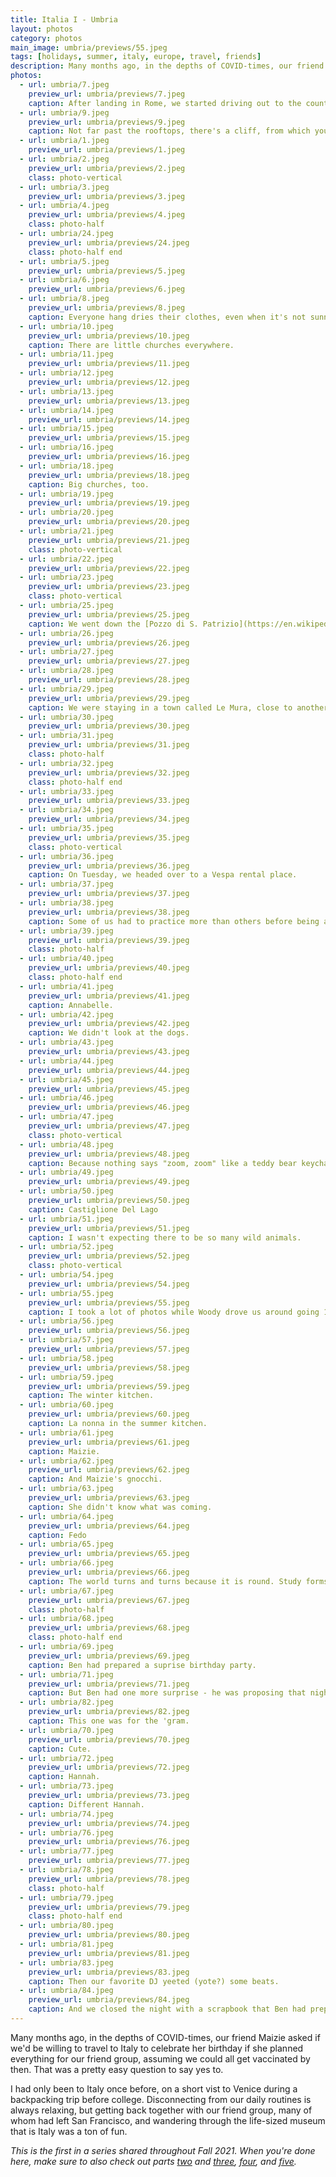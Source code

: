```yaml
---
title: Italia I - Umbria
layout: photos
category: photos
main_image: umbria/previews/55.jpeg
tags: [holidays, summer, italy, europe, travel, friends]
description: Many months ago, in the depths of COVID-times, our friend Maizie asked if we'd be willing to travel to Italy to celebrate her birthday if she planned everything for our friend group, assuming we could all get vaccinated by then. That was a pretty easy question to say yes to.
photos:
  - url: umbria/7.jpeg
    preview_url: umbria/previews/7.jpeg
    caption: After landing in Rome, we started driving out to the countryside. On our way, I did some spontaneous research and decided to stop at a town called [Orvieto](https://en.wikipedia.org/wiki/Orvieto). The city is an old fortress built atop a mountain, which makes for great views of the surrounding area.
  - url: umbria/9.jpeg
    preview_url: umbria/previews/9.jpeg
    caption: Not far past the rooftops, there's a cliff, from which you can see the valley and hills below.
  - url: umbria/1.jpeg
    preview_url: umbria/previews/1.jpeg
  - url: umbria/2.jpeg
    preview_url: umbria/previews/2.jpeg
    class: photo-vertical
  - url: umbria/3.jpeg
    preview_url: umbria/previews/3.jpeg
  - url: umbria/4.jpeg
    preview_url: umbria/previews/4.jpeg
    class: photo-half
  - url: umbria/24.jpeg
    preview_url: umbria/previews/24.jpeg
    class: photo-half end
  - url: umbria/5.jpeg
    preview_url: umbria/previews/5.jpeg
  - url: umbria/6.jpeg
    preview_url: umbria/previews/6.jpeg
  - url: umbria/8.jpeg
    preview_url: umbria/previews/8.jpeg
    caption: Everyone hang dries their clothes, even when it's not sunny out.
  - url: umbria/10.jpeg
    preview_url: umbria/previews/10.jpeg
    caption: There are little churches everywhere.
  - url: umbria/11.jpeg
    preview_url: umbria/previews/11.jpeg
  - url: umbria/12.jpeg
    preview_url: umbria/previews/12.jpeg
  - url: umbria/13.jpeg
    preview_url: umbria/previews/13.jpeg
  - url: umbria/14.jpeg
    preview_url: umbria/previews/14.jpeg
  - url: umbria/15.jpeg
    preview_url: umbria/previews/15.jpeg
  - url: umbria/16.jpeg
    preview_url: umbria/previews/16.jpeg
  - url: umbria/18.jpeg
    preview_url: umbria/previews/18.jpeg
    caption: Big churches, too.
  - url: umbria/19.jpeg
    preview_url: umbria/previews/19.jpeg
  - url: umbria/20.jpeg
    preview_url: umbria/previews/20.jpeg
  - url: umbria/21.jpeg
    preview_url: umbria/previews/21.jpeg
    class: photo-vertical
  - url: umbria/22.jpeg
    preview_url: umbria/previews/22.jpeg
  - url: umbria/23.jpeg
    preview_url: umbria/previews/23.jpeg
    class: photo-vertical
  - url: umbria/25.jpeg
    preview_url: umbria/previews/25.jpeg
    caption: We went down the [Pozzo di S. Patrizio](https://en.wikipedia.org/wiki/Pozzo_di_S._Patrizio), or St. Patrick's well, a 500 year old structure. Quod natura munimento inviderat industria adiecit.
  - url: umbria/26.jpeg
    preview_url: umbria/previews/26.jpeg
  - url: umbria/27.jpeg
    preview_url: umbria/previews/27.jpeg
  - url: umbria/28.jpeg
    preview_url: umbria/previews/28.jpeg
  - url: umbria/29.jpeg
    preview_url: umbria/previews/29.jpeg
    caption: We were staying in a town called Le Mura, close to another old fortress town called Panicale. We went there to sightsee and grab lunch.
  - url: umbria/30.jpeg
    preview_url: umbria/previews/30.jpeg
  - url: umbria/31.jpeg
    preview_url: umbria/previews/31.jpeg
    class: photo-half
  - url: umbria/32.jpeg
    preview_url: umbria/previews/32.jpeg
    class: photo-half end
  - url: umbria/33.jpeg
    preview_url: umbria/previews/33.jpeg
  - url: umbria/34.jpeg
    preview_url: umbria/previews/34.jpeg
  - url: umbria/35.jpeg
    preview_url: umbria/previews/35.jpeg
    class: photo-vertical
  - url: umbria/36.jpeg
    preview_url: umbria/previews/36.jpeg
    caption: On Tuesday, we headed over to a Vespa rental place.
  - url: umbria/37.jpeg
    preview_url: umbria/previews/37.jpeg
  - url: umbria/38.jpeg
    preview_url: umbria/previews/38.jpeg
    caption: Some of us had to practice more than others before being allowed to ride around the lake.
  - url: umbria/39.jpeg
    preview_url: umbria/previews/39.jpeg
    class: photo-half
  - url: umbria/40.jpeg
    preview_url: umbria/previews/40.jpeg
    class: photo-half end
  - url: umbria/41.jpeg
    preview_url: umbria/previews/41.jpeg
    caption: Annabelle.
  - url: umbria/42.jpeg
    preview_url: umbria/previews/42.jpeg
    caption: We didn't look at the dogs.
  - url: umbria/43.jpeg
    preview_url: umbria/previews/43.jpeg
  - url: umbria/44.jpeg
    preview_url: umbria/previews/44.jpeg
  - url: umbria/45.jpeg
    preview_url: umbria/previews/45.jpeg
  - url: umbria/46.jpeg
    preview_url: umbria/previews/46.jpeg
  - url: umbria/47.jpeg
    preview_url: umbria/previews/47.jpeg
    class: photo-vertical
  - url: umbria/48.jpeg
    preview_url: umbria/previews/48.jpeg
    caption: Because nothing says "zoom, zoom" like a teddy bear keychain. 
  - url: umbria/49.jpeg
    preview_url: umbria/previews/49.jpeg
  - url: umbria/50.jpeg
    preview_url: umbria/previews/50.jpeg
    caption: Castiglione Del Lago
  - url: umbria/51.jpeg
    preview_url: umbria/previews/51.jpeg
    caption: I wasn't expecting there to be so many wild animals.
  - url: umbria/52.jpeg
    preview_url: umbria/previews/52.jpeg
    class: photo-vertical
  - url: umbria/54.jpeg
    preview_url: umbria/previews/54.jpeg
  - url: umbria/55.jpeg
    preview_url: umbria/previews/55.jpeg
    caption: I took a lot of photos while Woody drove us around going 100km/h.
  - url: umbria/56.jpeg
    preview_url: umbria/previews/56.jpeg
  - url: umbria/57.jpeg
    preview_url: umbria/previews/57.jpeg
  - url: umbria/58.jpeg
    preview_url: umbria/previews/58.jpeg
  - url: umbria/59.jpeg
    preview_url: umbria/previews/59.jpeg
    caption: The winter kitchen.
  - url: umbria/60.jpeg
    preview_url: umbria/previews/60.jpeg
    caption: La nonna in the summer kitchen.
  - url: umbria/61.jpeg
    preview_url: umbria/previews/61.jpeg
    caption: Maizie.
  - url: umbria/62.jpeg
    preview_url: umbria/previews/62.jpeg
    caption: And Maizie's gnocchi.
  - url: umbria/63.jpeg
    preview_url: umbria/previews/63.jpeg
    caption: She didn't know what was coming.
  - url: umbria/64.jpeg
    preview_url: umbria/previews/64.jpeg
    caption: Fedo
  - url: umbria/65.jpeg
    preview_url: umbria/previews/65.jpeg
  - url: umbria/66.jpeg
    preview_url: umbria/previews/66.jpeg
    caption: The world turns and turns because it is round. Study forms culture, and work forms wealth.
  - url: umbria/67.jpeg
    preview_url: umbria/previews/67.jpeg
    class: photo-half
  - url: umbria/68.jpeg
    preview_url: umbria/previews/68.jpeg
    class: photo-half end
  - url: umbria/69.jpeg
    preview_url: umbria/previews/69.jpeg
    caption: Ben had prepared a suprise birthday party.
  - url: umbria/71.jpeg
    preview_url: umbria/previews/71.jpeg
    caption: But Ben had one more surprise - he was proposing that night!
  - url: umbria/82.jpeg
    preview_url: umbria/previews/82.jpeg
    caption: This one was for the 'gram.
  - url: umbria/70.jpeg
    preview_url: umbria/previews/70.jpeg
    caption: Cute.
  - url: umbria/72.jpeg
    preview_url: umbria/previews/72.jpeg
    caption: Hannah.
  - url: umbria/73.jpeg
    preview_url: umbria/previews/73.jpeg
    caption: Different Hannah.
  - url: umbria/74.jpeg
    preview_url: umbria/previews/74.jpeg
  - url: umbria/76.jpeg
    preview_url: umbria/previews/76.jpeg
  - url: umbria/77.jpeg
    preview_url: umbria/previews/77.jpeg
  - url: umbria/78.jpeg
    preview_url: umbria/previews/78.jpeg
    class: photo-half
  - url: umbria/79.jpeg
    preview_url: umbria/previews/79.jpeg
    class: photo-half end
  - url: umbria/80.jpeg
    preview_url: umbria/previews/80.jpeg
  - url: umbria/81.jpeg
    preview_url: umbria/previews/81.jpeg
  - url: umbria/83.jpeg
    preview_url: umbria/previews/83.jpeg
    caption: Then our favorite DJ yeeted (yote?) some beats.
  - url: umbria/84.jpeg
    preview_url: umbria/previews/84.jpeg
    caption: And we closed the night with a scrapbook that Ben had prepared for Maizie, which all of us had signed.
---
```


Many months ago, in the depths of COVID-times, our friend Maizie asked if we'd be willing to travel to Italy to celebrate her birthday if she planned everything for our friend group, assuming we could all get vaccinated by then. That was a pretty easy question to say yes to.

I had only been to Italy once before, on a short vist to Venice during a backpacking trip before college. Disconnecting from our daily routines is always relaxing, but getting back together with our friend group, many of whom had left San Francisco, and wandering through the life-sized museum that is Italy was a ton of fun.

_This is the first in a series shared throughout Fall 2021. When you're done here, make sure to also check out parts [two](/photos/2021/10/19/florence/) and [three](/photos/2021/10/31/roma/), [four](/photos/2021/11/12/positano/), and [five](photos/2021/12/02/italia-revisited/_)._